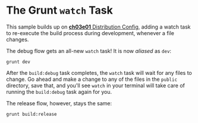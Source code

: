 # The Grunt `watch` Task

This sample builds up on [**ch03e01** Distribution Config][1], adding a watch task to re-execute the build process during development, whenever a file changes.

The debug flow gets an all-new `watch` task! It is now _aliased_ as `dev`:

```shell
grunt dev
```

After the `build:debug` task completes, the `watch` task will wait for any files to change. Go ahead and make a change to any of the files in the `public` directory, save that, and you'll see `watch` in your terminal will take care of running the `build:debug` task again for you.

The release flow, however, stays the same:

```shell
grunt build:release
```

  [1]: https://github.com/bevacqua/buildfirst/tree/master/ch03/01_distribution-config "Distribution Config"
